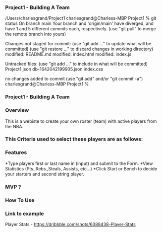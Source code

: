 ### Project1 - Building A Team
/Users/charlesgrand/Project1
charlesgrand@Charless-MBP Project1 % git status
On branch main
Your branch and 'origin/main' have diverged,
and have 1 and 5 different commits each, respectively.
  (use "git pull" to merge the remote branch into yours)

Changes not staged for commit:
  (use "git add <file>..." to update what will be committed)
  (use "git restore <file>..." to discard changes in working directory)
        modified:   README.md
        modified:   index.html
        modified:   index.js

Untracked files:
  (use "git add <file>..." to include in what will be committed)
        Project1.json
        db-1642042199905.json
        index.css

no changes added to commit (use "git add" and/or "git commit -a")
charlesgrand@Charless-MBP Project1 % 

### Project1 - Building A Team

### Overview
This is a webiste to create your own roster (team) with active players from the NBA.

### This Criteria used to select these players are as follows:

### Features
*Type players first or last name in (input) and submit to the Form.
*View Statistics (Pts.,Rebs.,Steals, Assists, etc...)
*Click Start or Bench to decide your starters and second string player.

### MVP ?

### How To Use



### Link to example
Player Stats - https://dribbble.com/shots/6388438-Player-Stats



